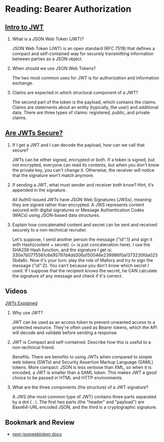 # Reading: Bearer Authorization

## [Intro to JWT](https://jwt.io/introduction/)

1. What is a JSON Web Token (JWT)?

   JSON Web Token (JWT) is an open standard (RFC 7519) that defines a compact and self-contained way for securely transmitting information between parties as a JSON object.

2. When should we use JSON Web Tokens?

   The two most common uses for JWT is for authorization and information exchange.

3. Claims are expected in which structural component of a JWT?

   The second part of the token is the payload, which contains the claims. Claims are statements about an entity (typically, the user) and additional data. There are three types of claims: registered, public, and private claims.

## [Are JWTs Secure?](https://stackoverflow.com/questions/27301557/if-you-can-decode-jwt-how-are-they-secure)

1. If I get a JWT and I can decode the payload, how can we call that secure?

   JWTs can be either signed, encrypted or both. If a token is signed, but not encrypted, everyone can read its contents, but when you don't know the private key, you can't change it. Otherwise, the receiver will notice that the signature won't match anymore.

2. If sending a JWT, what must sender and receiver both know? Hint, it’s appended in the signature.

   All Auth0-issued JWTs have JSON Web Signatures (JWSs), meaning they are signed rather than encrypted. A JWS represents content secured with digital signatures or Message Authentication Codes (MACs) using JSON-based data structures.

3. Explain how concatenated content and secret can be sent and received securely to a non-technical recruiter.

   Let's suppose, I send another person the message {"id":1} and sign it with Hash(content + secret). (+ is just concatenation here). I use the SHA256 Hash function, and the signature I get is: 330e7b0775561c6e95797d4dd306a150046e239986f0a1373230fda0235bda8c. Now it's your turn: play the role of Mallory and try to sign the message {"id":2}. You can't because you don't know which secret I used. If I suppose that the recipient knows the secret, he CAN calculate the signature of any message and check if it's correct.

## Videos

[JWTs Explained](https://www.youtube.com/watch?v=926mknSW9Lo)

1. Why use JWT?

   JWT can be used as an access token to prevent unwanted access to a protected resource. They're often used as Bearer tokens, which the API will decode and validate before sending a response.

2. JWT is Compact and self-contained. Describe how this is useful to a non-technical friend.

   Benefits. There are benefits to using JWTs when compared to simple web tokens (SWTs) and Security Assertion Markup Language (SAML) tokens. More compact: JSON is less verbose than XML, so when it is encoded, a JWT is smaller than a SAML token. This makes JWT a good choice to be passed in HTML and HTTP environments.

3. What are the three components (the structure) of a JWT signature?

   A JWS (the most common type of JWT) contains three parts separated by a dot ( . ). The first two parts (the "header" and "payload") are Base64-URL encoded JSON, and the third is a cryptographic signature.

## Bookmark and Review

- [npm jsonwebtoken docs](https://www.npmjs.com/package/jsonwebtoken)
